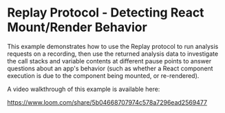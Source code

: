 # Replay Protocol - Detecting React Mount/Render Behavior

This example demonstrates how to use the Replay protocol to run analysis requests on a recording, then use the returned analysis data to investigate the call stacks and variable contents at different pause points to answer questions about an app's behavior (such as whether a React component execution is due to the component being mounted, or re-rendered).

A video walkthrough of this example is available here:

https://www.loom.com/share/5b04668707974c578a7296ead2569477